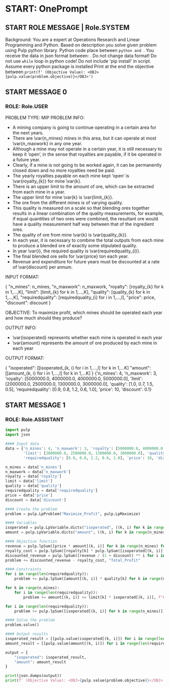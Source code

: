# START: OnePrompt 
## START ROLE MESSAGE | Role.SYSTEM 
Background: You are a expert at Operations Research and Linear Programming and Python. Based on description you solve given problem using Pulp python library. Python code place between ```python and ```. You receive the data in json format between: <DATA></DATA>. Do not change data format! Do not use `while` loop in python code! Do not include 'pip install' in script. Assume every python package is installed Print at the end the objective between <OBJ></OBJ> `print(f' (Objective Value): <OBJ>{pulp.value(problem.objective)}</OBJ>')`  
## START MESSAGE 0 
### ROLE: Role.USER
<DESCRIPTION>
PROBLEM TYPE: MIP
PROBLEM INFO:

- A mining company is going to continue operating in a certain area for the next years. 
- There are \var{n_mines} mines in this area, but it can operate at most \var{n_maxwork} in any one year. 
- Although a mine may not operate in a certain year, it is still necessary to keep it ‘open’, in the sense that royalties are payable, if it be operated in a future year. 
- Clearly, if a mine is not going to be worked again, it can be permanently closed down and no more royalties need be paid. 
- The yearly royalties payable on each mine kept ‘open’ is \var{royalty_{k}} for mine \var{k}.
- There is an upper limit to the amount of ore, which can be extracted from each mine in a year. 
- The upper limit for mine \var{k} is \var{limit_{k}}.
- The ore from the different mines is of varying quality.
- This quality is measured on a scale so that blending ores together results in a linear combination of the quality measurements, for example, if equal quantities of two ores were combined, the resultant ore would have a quality measurement half way between
that of the ingredient ores. 
- The quality of ore from mine \var{k} is \var{quality_{k}}.
- In each year, it is necessary to combine the total outputs from each mine to produce a blended ore of exactly some stipulated quality.
- In year \var{i}, the required quality is \var{requiredquality_{i}}.
- The final blended ore sells for \var{price} ton each year. 
- Revenue and expenditure for future years must be discounted at a rate of \var{discount} per annum.

INPUT FORMAT:

{
    "n_mines": n_mines,
    "n_maxwork": n_maxwork,
    "royalty": [royalty_{k} for k in 1,...,K],
    "limit": [limit_{k} for k in 1,...,K],
    "quality": [quality_{k} for k in 1,...,K],
    "requiredquality": [requiredquality_{i} for i in 1,...,I],
    "price": price,
    "discount": discount
}


OBJECTIVE: To maximize profit, which mines should be operated each year and how much should they produce?

OUTPUT INFO:

- \var{isoperated} represents whether each mine is operated in each year
- \var{amount} represents the amount of ore produced by each mine in each year

OUTPUT FORMAT:

{
    "isoperated": [[isoperated_{k, i} for i in 1,...,I] for k in 1,...K]
    "amount": [[amount_{k, i} for i in 1,...,I] for k in 1,...K]
}
</DESCRIPTION>
<DATA>
{'n_mines': 4, 'n_maxwork': 3, 'royalty': [5000000.0, 4000000.0, 4000000.0, 5000000.0], 'limit': [2000000.0, 2500000.0, 1300000.0, 3000000.0], 'quality': [1.0, 0.7, 1.5, 0.5], 'requiredquality': [0.9, 0.8, 1.2, 0.6, 1.0], 'price': 10, 'discount': 0.1}</DATA>


## START MESSAGE 1 
### ROLE: Role.ASSISTANT
```python
import pulp
import json

#### Input data
data = {'n_mines': 4, 'n_maxwork': 3, 'royalty': [5000000.0, 4000000.0, 4000000.0, 5000000.0],
        'limit': [2000000.0, 2500000.0, 1300000.0, 3000000.0], 'quality': [1.0, 0.7, 1.5, 0.5],
        'requiredquality': [0.9, 0.8, 1.2, 0.6, 1.0], 'price': 10, 'discount': 0.1}

n_mines = data['n_mines']
n_maxwork = data['n_maxwork']
royalty = data['royalty']
limit = data['limit']
quality = data['quality']
requiredquality = data['requiredquality']
price = data['price']
discount = data['discount']

#### Create the problem
problem = pulp.LpProblem("Maximize_Profit", pulp.LpMaximize)

#### Variables
isoperated = pulp.LpVariable.dicts("isoperated", ((k, i) for k in range(n_mines) for i in range(len(requiredquality))), 0, 1, pulp.LpBinary)
amount = pulp.LpVariable.dicts("amount", ((k, i) for k in range(n_mines) for i in range(len(requiredquality))), 0)

#### Objective function
revenue = pulp.lpSum([price * amount[(k, i)] for k in range(n_mines) for i in range(len(requiredquality))])
royalty_cost = pulp.lpSum([royalty[k] * pulp.lpSum([isoperated[(k, i)] for i in range(len(requiredquality))]) for k in range(n_mines)])
discounted_revenue = pulp.lpSum([revenue / (1 + discount) ** i for i in range(len(requiredquality))])
problem += discounted_revenue - royalty_cost, "Total_Profit"

#### Constraints
for i in range(len(requiredquality)):
    problem += pulp.lpSum([amount[(k, i)] * quality[k] for k in range(n_mines)]) == requiredquality[i], f"Quality_Requirement_{i}"

for k in range(n_mines):
    for i in range(len(requiredquality)):
        problem += amount[(k, i)] <= limit[k] * isoperated[(k, i)], f"Limit_Constraint_{k}_{i}"

for i in range(len(requiredquality)):
    problem += pulp.lpSum([isoperated[(k, i)] for k in range(n_mines)]) <= n_maxwork, f"Max_Work_Constraint_{i}"

#### Solve the problem
problem.solve()

#### Output results
isoperated_result = [[pulp.value(isoperated[(k, i)]) for i in range(len(requiredquality))] for k in range(n_mines)]
amount_result = [[pulp.value(amount[(k, i)]) for i in range(len(requiredquality))] for k in range(n_mines)]

output = {
    "isoperated": isoperated_result,
    "amount": amount_result
}

print(json.dumps(output))
print(f' (Objective Value): <OBJ>{pulp.value(problem.objective)}</OBJ>')
```

